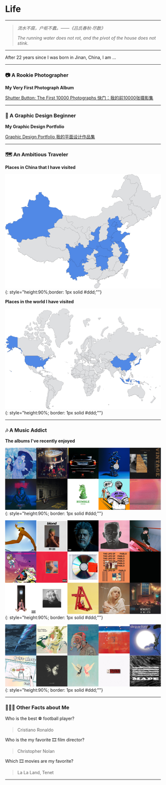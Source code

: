 # Life

---

> *流水不腐，户枢不蠹。——《吕氏春秋·尽数》*
> 
> *The running water does not rot, and the pivot of the house does not stink.*

---

After 22 years since I was born in Jinan, China, I am …

---

### 📷 A Rookie Photographer

**My Very First Photograph Album**

[Shutter Button: The First 10000 Photographs 快门：我的前10000张摄影集](../Life/10000Photos.md)

<!-- > May 28, 2022 -->

---

### 📐 A Graphic Design Beginner

**My Graphic Design Portfolio**

[Graphic Design Portfolio 我的平面设计作品集](../Life/GraphicDesign.md)

---

### 🗺 An Ambitious Traveler

**Places in China that I have visited**

![China](../img/Life/china.png){: style="height:90%;border: 1px solid #ddd;""}

**Places in the world I have visited**

![World](../img/Life/world.png){: style="height:90%; border: 1px solid #ddd;""}


<!-- I enjoy 📷 photography, 🗺 traveling, 🎧 various genres of music, 🥏 ultimate frisbee and so much more. -->

---


### 🎶 A Music Addict

**The albums I've recently enjoyed**

![C](../img/Life/music/c.png){: style="height:90%; border: 1px solid #ddd;""}

![E](../img/Life/music/e.png){: style="height:90%; border: 1px solid #ddd;""}

![JK](../img/Life/music/jk.png){: style="height:90%; border: 1px solid #ddd;""}

---

### 🧑🏼‍🚀 Other Facts about Me

Who is the best ⚽️ football player? 

> Cristiano Ronaldo

Who is the my favorite 🎞 film director?

> Christopher Nolan

Which 🎞 movies are my favorite?

> La La Land, Tenet

---
